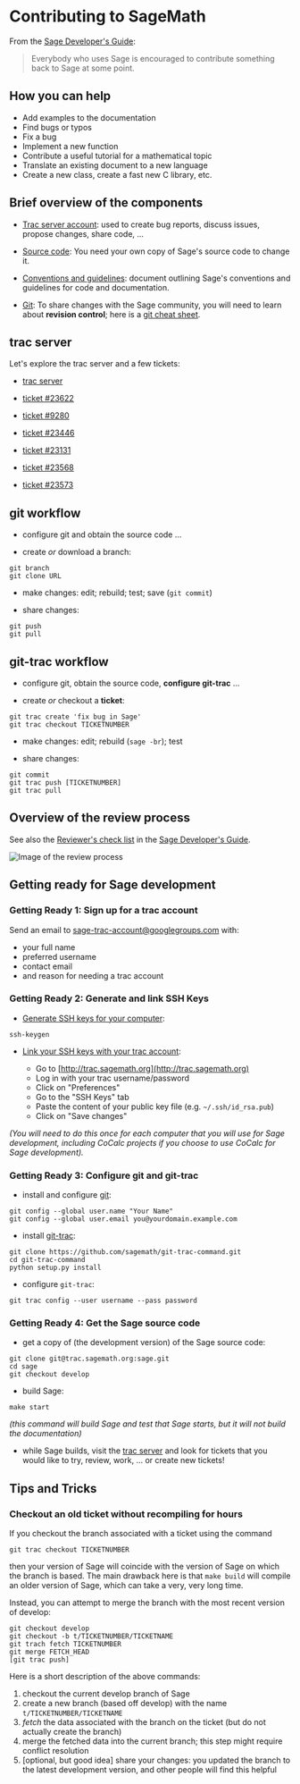 # Contributing to SageMath

From the [Sage Developer's Guide](http://doc.sagemath.org/html/en/developer/index.html):

> Everybody who uses Sage is
> encouraged to contribute
> something back to Sage
> at some point.


## How you can help

- Add examples to the documentation
- Find bugs or typos
- Fix a bug
- Implement a new function
- Contribute a useful tutorial for a mathematical topic
- Translate an existing document to a new language
- Create a new class, create a fast new C library, etc.


## Brief overview of the components

- [Trac server account](http://doc.sagemath.org/html/en/developer/trac.html#section-trac-account):
  used to create bug reports, discuss issues, propose changes, share
  code, ...

- [Source code](http://doc.sagemath.org/html/en/installation/source.html):
  You need your own copy of Sage's source code to change it.

- [Conventions and guidelines](http://doc.sagemath.org/html/en/developer/coding_basics.html):
  document outlining Sage's conventions and guidelines for code and
  documentation.

- [Git](https://try.github.io/levels/1/challenges/1):
  To share changes with the Sage community, you will need to learn
  about **revision control**; here is a [git cheat sheet](git-cheat-sheet.pdf).


## trac server

Let's explore the trac server and a few tickets:

- [trac server](https://trac.sagemath.org)

- [ticket #23622](https://trac.sagemath.org/ticket/23622)

- [ticket #9280](https://trac.sagemath.org/ticket/9280)

- [ticket #23446](https://trac.sagemath.org/ticket/23446)

- [ticket #23131](https://trac.sagemath.org/ticket/23131)

- [ticket #23568](https://trac.sagemath.org/ticket/23568)

- [ticket #23573](https://trac.sagemath.org/ticket/23573)


## git workflow

- configure git and obtain the source code ...

- create *or* download a branch:
```
git branch
git clone URL
```

- make changes: edit; rebuild; test; save (`git commit`)

- share changes:
```
git push
git pull
```


## git-trac workflow

- configure git, obtain the source code, **configure git-trac** ...

- create *or* checkout a **ticket**:
```
git trac create 'fix bug in Sage'
git trac checkout TICKETNUMBER
```
- make changes: edit; rebuild (`sage -br`); test

- share changes:
```
git commit
git trac push [TICKETNUMBER]
git trac pull
```


## Overview of the review process

See also the
[Reviewer's check list](http://doc.sagemath.org/html/en/developer/reviewer_checklist.html)
in the
[Sage Developer's Guide](http://doc.sagemath.org/html/en/developer/index.html).

![Image of the review process](images/flowchart.png)


## Getting ready for Sage development

### Getting Ready 1: Sign up for a trac account

Send an email to
[sage-trac-account@googlegroups.com](mailto:sage-trac-account@googlegroups.com)
with:

- your full name
- preferred username
- contact email
- and reason for needing a trac account

### Getting Ready 2: Generate and link SSH Keys

- [Generate SSH keys for your computer](http://doc.sagemath.org/html/en/developer/trac.html#generating-your-ssh-keys>):
```
ssh-keygen
```

- [Link your SSH keys with your trac account](http://doc.sagemath.org/html/en/developer/trac.html#linking-your-public-key-to-your-trac-account>):

    - Go to [http://trac.sagemath.org](http://trac.sagemath.org)
    - Log in with your trac username/password
    - Click on "Preferences"
    - Go to the "SSH Keys" tab
    - Paste the content of your public key file (e.g. `~/.ssh/id_rsa.pub`)
    - Click on "Save changes"

*(You will need to do this once for each computer that you will use for
Sage development, including CoCalc projects if you choose to use CoCalc for
Sage development).*

### Getting Ready 3: Configure git and git-trac

- install and configure [git](https://git-scm.com):
```
git config --global user.name "Your Name"
git config --global user.email you@yourdomain.example.com
```

- install [git-trac](https://github.com/sagemath/git-trac-command.git>):
```
git clone https://github.com/sagemath/git-trac-command.git
cd git-trac-command
python setup.py install
```

- configure `git-trac`:
```
git trac config --user username --pass password
```

### Getting Ready 4: Get the Sage source code

- get a copy of (the development version) of the Sage source code:
```
git clone git@trac.sagemath.org:sage.git
cd sage
git checkout develop
```

- build Sage:
```
make start
```

  *(this command will build Sage and test that Sage starts, but it will *not*
  build the documentation)*

- while Sage builds, visit the [trac server](http://trac.sagemath.org) and look
  for tickets that you would like to try, review, work, ... or create new
  tickets!


## Tips and Tricks

### Checkout an old ticket without recompiling for hours

If you checkout the branch associated with a ticket using the command
```
git trac checkout TICKETNUMBER
```
then your version of Sage will coincide with the version of Sage on which the
branch is based. The main drawback here is that `make build` will compile an
older version of Sage, which can take a very, very long time.

Instead, you can attempt to merge the branch with the most recent version of
develop:
```
git checkout develop
git checkout -b t/TICKETNUMBER/TICKETNAME
git trach fetch TICKETNUMBER
git merge FETCH_HEAD
[git trac push]
```
Here is a short description of the above commands:

1. checkout the current develop branch of Sage
2. create a new branch (based off develop) with the name `t/TICKETNUMBER/TICKETNAME`
3. *fetch* the data associated with the branch on the ticket (but do not
   actually create the branch)
4. merge the fetched data into the current branch; this step might require
   conflict resolution
5. [optional, but good idea] share your changes: you updated the branch to the
   latest development version, and other people will find this helpful

